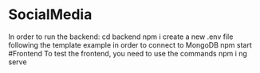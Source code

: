 # SocialMedia
In order to run the backend:
cd backend
npm i
create a new .env file following the template example in order
to connect to MongoDB
npm start
#Frontend
To test the frontend, you need to use the commands
npm i
ng serve
